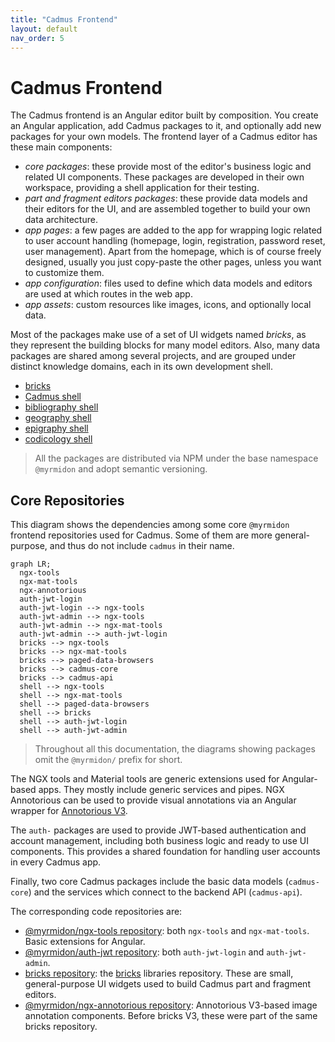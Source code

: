 ```yaml
---
title: "Cadmus Frontend"
layout: default
nav_order: 5
---
```


# Cadmus Frontend

The Cadmus frontend is an Angular editor built by composition. You create an Angular application, add Cadmus packages to it, and optionally add new packages for your own models. The frontend layer of a Cadmus editor has these main components:

- _core packages_: these provide most of the editor's business logic and related UI components. These packages are developed in their own workspace, providing a shell application for their testing.
- _part and fragment editors packages_: these provide data models and their editors for the UI, and are assembled together to build your own data architecture.
- _app pages_: a few pages are added to the app for wrapping logic related to user account handling (homepage, login, registration, password reset, user management). Apart from the homepage, which is of course freely designed, usually you just copy-paste the other pages, unless you want to customize them.
- _app configuration_: files used to define which data models and editors are used at which routes in the web app.
- _app assets_: custom resources like images, icons, and optionally local data.

Most of the packages make use of a set of UI widgets named _bricks_, as they represent the building blocks for many model editors. Also, many data packages are shared among several projects, and are grouped under distinct knowledge domains, each in its own development shell.

- [bricks](bricks)
- [Cadmus shell](shell)
- [bibliography shell](biblio-shell)
- [geography shell](geography-shell)
- [epigraphy shell](epigraphy-shell)
- [codicology shell](codicology-shell)

>All the packages are distributed via NPM under the base namespace `@myrmidon` and adopt semantic versioning.

## Core Repositories

This diagram shows the dependencies among some core `@myrmidon` frontend repositories used for Cadmus. Some of them are more general-purpose, and thus do not include `cadmus` in their name.

```mermaid
graph LR;
  ngx-tools
  ngx-mat-tools
  ngx-annotorious
  auth-jwt-login
  auth-jwt-login --> ngx-tools
  auth-jwt-admin --> ngx-tools
  auth-jwt-admin --> ngx-mat-tools
  auth-jwt-admin --> auth-jwt-login
  bricks --> ngx-tools
  bricks --> ngx-mat-tools
  bricks --> paged-data-browsers
  bricks --> cadmus-core
  bricks --> cadmus-api
  shell --> ngx-tools
  shell --> ngx-mat-tools
  shell --> paged-data-browsers
  shell --> bricks
  shell --> auth-jwt-login
  shell --> auth-jwt-admin
```

>Throughout all this documentation, the diagrams showing packages omit the `@myrmidon/` prefix for short.

The NGX tools and Material tools are generic extensions used for Angular-based apps. They mostly include generic services and pipes. NGX Annotorious can be used to provide visual annotations via an Angular wrapper for [Annotorious V3](https://annotorious.dev/).

The `auth-` packages are used to provide JWT-based authentication and account management, including both business logic and ready to use UI components. This provides a shared foundation for handling user accounts in every Cadmus app.

Finally, two core Cadmus packages include the basic data models (`cadmus-core`) and the services which connect to the backend API (`cadmus-api`).

The corresponding code repositories are:

- [@myrmidon/ngx-tools repository](https://github.com/vedph/ngx-tools): both `ngx-tools` and `ngx-mat-tools`. Basic extensions for Angular.
- [@myrmidon/auth-jwt repository](https://github.com/Myrmex/auth-jwt): both `auth-jwt-login` and `auth-jwt-admin`.
- [bricks repository](https://github.com/vedph/cadmus-bricks-shell-v3): the [bricks](bricks) libraries repository. These are small, general-purpose UI widgets used to build Cadmus part and fragment editors.
- [@myrmidon/ngx-annotorious repository](https://github.com/vedph/ngx-annotorious): Annotorious V3-based image annotation components. Before bricks V3, these were part of the same bricks repository.
